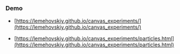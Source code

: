### Demo

* [https://lemehovskiy.github.io/canvas_experiments/](https://lemehovskiy.github.io/canvas_experiments/)

* [https://lemehovskiy.github.io/canvas_experiments/particles.html](https://lemehovskiy.github.io/canvas_experiments/particles.html)